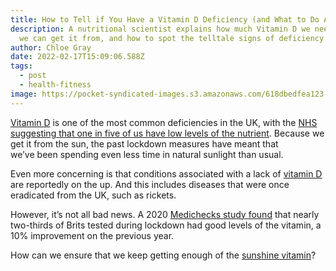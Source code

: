 ```yaml
---
title: How to Tell if You Have a Vitamin D Deficiency (and What to Do About It)
description: A nutritional scientist explains how much Vitamin D we need, where
  we can get it from, and how to spot the telltale signs of deficiency.
author: Chloe Gray
date: 2022-02-17T15:09:06.588Z
tags:
  - post
  - health-fitness
image: https://pocket-syndicated-images.s3.amazonaws.com/618dbedfea123.png
---
```

<!--StartFragment-->

[Vitamin D](https://www.stylist.co.uk/tag/vitamin-d) is one of the most common deficiencies in the UK, with the [NHS suggesting that one in five of us have low levels of the nutrient](https://www.nhs.uk/news/food-and-diet/the-new-guidelines-on-vitamin-d-what-you-need-to-know/). Because we get it from the sun, the past lockdown measures have meant that we’ve been spending even less time in natural sunlight than usual.

Even more concerning is that conditions associated with a lack of [vitamin D](https://www.stylist.co.uk/fitness-health/wellbeing/vitamin-d-how-to-get-from-sun/491745) are reportedly on the up. And this includes diseases that were once eradicated from the UK, such as rickets. 

However, it’s not all bad news. A 2020 [Medichecks study found](https://medichecks.com/pages/guide-to-vitamin-d) that nearly two-thirds of Brits tested during lockdown had good levels of the vitamin, a 10% improvement on the previous year.

How can we ensure that we keep getting enough of the [sunshine vitamin](https://www.stylist.co.uk/life/sunlight-health-benefits-vitamin-d-serotonin-sun-exposure/372254)?

<!--EndFragment-->